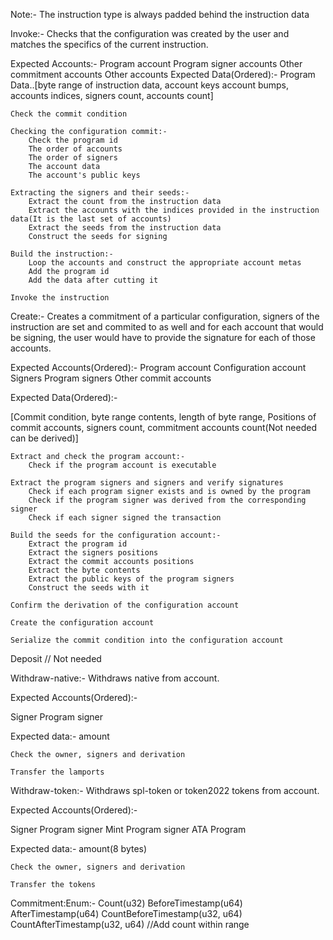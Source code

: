 Note:-
The instruction type is always padded behind the instruction data

Invoke:-
Checks that the configuration was created by the user and matches the specifics of the current instruction.

Expected Accounts:-
    Program account
    Program signer accounts
    Other commitment accounts
    Other accounts
Expected Data(Ordered):-
    Program Data..[byte range of instruction data, account keys account bumps, accounts indices, signers count, accounts count]

    Check the commit condition

    Checking the configuration commit:-
        Check the program id
        The order of accounts
        The order of signers
        The account data
        The account's public keys
    
    Extracting the signers and their seeds:-
        Extract the count from the instruction data
        Extract the accounts with the indices provided in the instruction data(It is the last set of accounts)
        Extract the seeds from the instruction data
        Construct the seeds for signing
    
    Build the instruction:-
        Loop the accounts and construct the appropriate account metas
        Add the program id
        Add the data after cutting it

    Invoke the instruction

Create:-
Creates a commitment of a particular configuration, signers of the instruction are set and commited to as well and for each account that would be signing, the user would have to provide the signature for each of those accounts.

Expected Accounts(Ordered):-
Program account
Configuration account
Signers
Program signers
Other commit accounts

Expected Data(Ordered):-

[Commit condition, byte range contents, length of byte range, Positions of commit accounts, signers count, commitment accounts count(Not needed can be derived)]

    Extract and check the program account:-
        Check if the program account is executable
    
    Extract the program signers and signers and verify signatures
        Check if each program signer exists and is owned by the program 
        Check if the program signer was derived from the corresponding signer
        Check if each signer signed the transaction

    Build the seeds for the configuration account:-
        Extract the program id
        Extract the signers positions
        Extract the commit accounts positions
        Extract the byte contents
        Extract the public keys of the program signers
        Construct the seeds with it

    Confirm the derivation of the configuration account

    Create the configuration account

    Serialize the commit condition into the configuration account

Deposit
// Not needed

Withdraw-native:-
Withdraws native from account.

Expected Accounts(Ordered):-

Signer
Program signer

Expected data:-
amount

    Check the owner, signers and derivation

    Transfer the lamports

Withdraw-token:-
Withdraws spl-token or token2022 tokens from account.

Expected Accounts(Ordered):-

Signer
Program signer
Mint
Program signer ATA
Program


Expected data:-
amount(8 bytes)

    Check the owner, signers and derivation

    Transfer the tokens


Commitment:Enum:-
Count(u32)
BeforeTimestamp(u64)
AfterTimestamp(u64)
CountBeforeTimestamp(u32, u64)
CountAfterTimestamp(u32, u64)
//Add count within range

